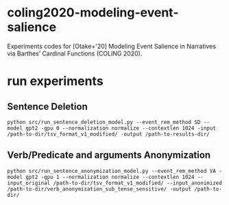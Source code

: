 # coling2020-modeling-event-salience
Experiments codes for [Otake+'20] Modeling Event Salience in Narratives via Barthes’ Cardinal Functions (COLING 2020).

# run experiments
## Sentence Deletion
`python src/run_sentence_deletion_model.py --event_rem_method SD --model gpt2 -gpu 0 --normalization normalize --contextlen 1024 -input /path-to-dir/tsv_format_v1_modified/ -output /path-to-results-dir/`

## Verb/Predicate and arguments Anonymization
`python src/run_sentence_anonymization_model.py --event_rem_method VA -model gpt2 -gpu 1 --normalization normalize --contextlen 1024 --input_original /path-to-dir/tsv_format_v1_modified/ --input_anonimized /path-to-dir/verb_anonymization_sub_tense_sensitive/ -output /path-to-dir/`

